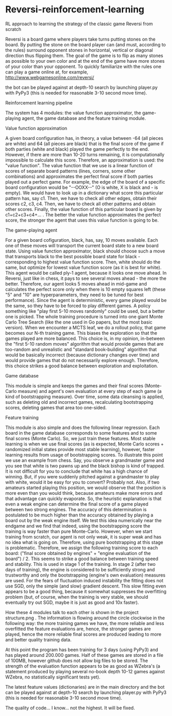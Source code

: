 # Reversi-reinforcement-learning
RL approach to learning the strategy of the classic game Reversi from scratch

Reversi is a board game where players take turns putting stones on the board.
By putting the stone on the board player can (and must, according to the rules)
surround opponent stones in horizontal, vertical or diagonal direction thus
flipping them. The goal of the game is to flip as many stones as possible to your
own color and at the end of the game have more stones of your color than your opponent.
To quickly familiarize with the rules one can play a game online
at, for example, http://www.webgamesonline.com/reversi/

the bot can be played against at depth-10 search by launching player.py with PyPy3 (this is needed for reasonable 3-10 second move time).

Reinforcement learning pipeline

The system has 4 modules: the value function approximator, the game-playing agent, the game database and the 
feature training module. 

Value function approximation

A given board configuration has, in theory, a value between -64 (all pieces are white) and 64 (all pieces are black) 
that is the final score of the game if both parties (white and black) played the game perfectly to the end.
However, if there are more than 10-20 turns remaining, it is computationally impossible to calculate this score. Therefore, an approximation is used: the "value function". The value function that we use is a linear function of scores of separate board patterns (lines, corners, some other combinations) and approximates the perfect final score if both parties played out a perfect game. For example, the edge of the board
of a specific board configuration would be "--OOXX--" (O is white, X is black and - is empty). We would have to look up
in a dictionary what score this particular pattern has, say c1. Then, we have to check all other edges, obtain their scores
c2, c3, c4. Then, we have to check all other patterns and obtain other scores. Finally, the value function of this particular
board is given by c1+c2+c3+c4+... . The better the value function approximates the perfect score, the stronger the agent that
uses this value function is going to be.

The game-playing agent

For a given board cofiguration, black, has, say, 10 moves available. Each one of these moves will transport the current board
state to a new board state. Using value function approximator, black should choose such a move that transports black to the
best possible board state for black - corresponding to highest value function score. Then, white should do the same, but optimize
for lowest value function score (as it is best for white). This agent would be called ply-1 agent, because it looks one move ahead.
In Reversi, just like in chess, it pays to see several moves ahead - the more the better. Therefore, our agent looks 5 moves ahead in mid-game and calculates the perfect score only when there is 10 empty squares left (these "5" and "10" are hyperparameters, they need to be tuned for best performance). Since the agent is deterministic, every game played would be the same, so they have to be forced to play different games. A policy something like "play first 5-10 moves randomly" could be used, but a better one is picked. The whole training procedure is turned into one giant Monte Carlo Tree Search (like the one used in Go papers, but the most basic version). When we encounter a MCTS leaf, we do a rollout policy, that game becomes our N-th training game. This biases the exploration so that the games played are more balanced. This choice is, in my opinion, in-between the "first 5-10 random moves" algorithm that would provide games that are too-random and unrealistic and "standard book-building" algorithm that would be basically incorrect (because dictionary changes over time) and would provide games that do not necessarily explore enough. Therefore, this choice strikes a good balance between exploration and exploitation. 

Game database

This module is simple and keeps the games and their final scores (Monte-Carlo measure) and agent's own evaluation at every step of each game (a kind of bootstrapping measure). Over time, some data cleansing is applied, such as deleting old and incorrect games, recalculating bootstrapping scores, deleting games that area too one-sided.

Feature training

This module is also simple and does the following linear regression. Each board in the game database corresponds to some features and to some final scores (Monte Carlo). So, we just train these features. Most stable learning is when we use final scores (as is expected, Monte Carlo scores + randomized initial states provide most stable learning), however, faster learning results from usage of bootstrapping scores. To illustrate this point we use an example from chess. Say, you observe a grandmaster game and you see that white is two pawns up and the black bishop is kind of trapped. It is not difficult for you to conclude that white has a high chance of winning. But, if you were suddenly pitched against a grandmaster to play with white, would it be easy for you to convert? Probably not. Also, if two amateurs started playing this position, we would observe that the position is more even than you would think, because
amateurs make more errors and that advantage can quickly evaporate. So, the heuristic explanation is that even a weak engine can determine the final score of a game played between two strong engines. The accuracy of this determination is postulated to be much higher than the accuracy obtained by playing a board out by the weak engine itself. We test this idea numerically near the endgame and we find that indeed, using the bootstrapping score the training is way faster than pure Monte-Carlo. However, when we start training from scratch, our agent is not only weak, it is super weak and has no idea what is going on. Therefore, using pure bootstrapping at this stage is problematic. Therefore, we assign the following training score to each board: ("final score obtained by engines" + "engine evaluation of the board") / 2. This seems to strike a good balance between training speed and stability. This is used in stage 1 of the training. In stage 2 (after two days of training), the engine is considered to be sufficiently strong and trustworthy and only the bootstrapping (engine's own evaluation) measures are used. For the fears of fluctuation induced instability the fitting does not use SGD, only the simple (and slow) gradient descent. This slow fitting even appears to be a good thing, because it somewhat suppresses the overfitting problem (but, of course, when the training is very stable, we should eventually try out SGD, maybe it is just as good and 10x faster). 

How these 4 modules talk to each other is shown in the project structure.png . The information is flowing around the circle clockwise in the following way: the more training games we have, the more reliable and less overfitted the feature evaluations are, hence, the stronger games are played, hence the more reliable final scores are produced leading to more and better quality training data. 

At this point the program has been training for 3 days (using PyPy3) and has played around 200.000 games.
Half of these games are stored in a file of 100MB, however github does not allow big files
to be stored. The strength of the evaluation function appears to be as good as WZebra's (a statement produced by playing several no-book
depth 10-12 games against WZebra, no statistically significant tests yet).

The latest feature values (dictionaries) are in the main directory and the bot can be played against at depth-10
search by launching player.py with PyPy3 (this is needed for reasonable 3-10 second move time).

The quality of code... I know... not the highest. It will be fixed.
